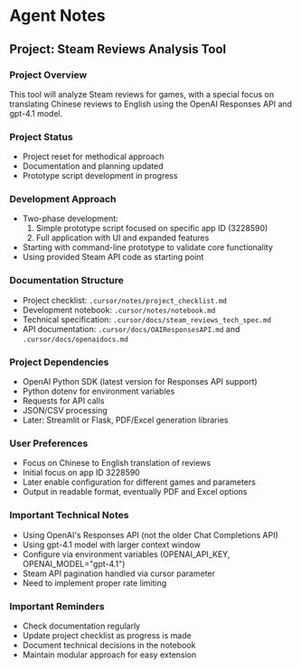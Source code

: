 # Agent Notes

## Project: Steam Reviews Analysis Tool

### Project Overview
This tool will analyze Steam reviews for games, with a special focus on translating Chinese reviews to English using the OpenAI Responses API and gpt-4.1 model.

### Project Status
- Project reset for methodical approach
- Documentation and planning updated
- Prototype script development in progress

### Development Approach
- Two-phase development:
  1. Simple prototype script focused on specific app ID (3228590)
  2. Full application with UI and expanded features
- Starting with command-line prototype to validate core functionality
- Using provided Steam API code as starting point

### Documentation Structure
- Project checklist: `.cursor/notes/project_checklist.md`
- Development notebook: `.cursor/notes/notebook.md`
- Technical specification: `.cursor/docs/steam_reviews_tech_spec.md`
- API documentation: `.cursor/docs/OAIResponsesAPI.md` and `.cursor/docs/openaidocs.md`

### Project Dependencies
- OpenAI Python SDK (latest version for Responses API support)
- Python dotenv for environment variables
- Requests for API calls
- JSON/CSV processing
- Later: Streamlit or Flask, PDF/Excel generation libraries

### User Preferences
- Focus on Chinese to English translation of reviews
- Initial focus on app ID 3228590
- Later enable configuration for different games and parameters
- Output in readable format, eventually PDF and Excel options

### Important Technical Notes
- Using OpenAI's Responses API (not the older Chat Completions API)
- Using gpt-4.1 model with larger context window
- Configure via environment variables (OPENAI_API_KEY, OPENAI_MODEL="gpt-4.1")
- Steam API pagination handled via cursor parameter
- Need to implement proper rate limiting

### Important Reminders
- Check documentation regularly
- Update project checklist as progress is made
- Document technical decisions in the notebook
- Maintain modular approach for easy extension 